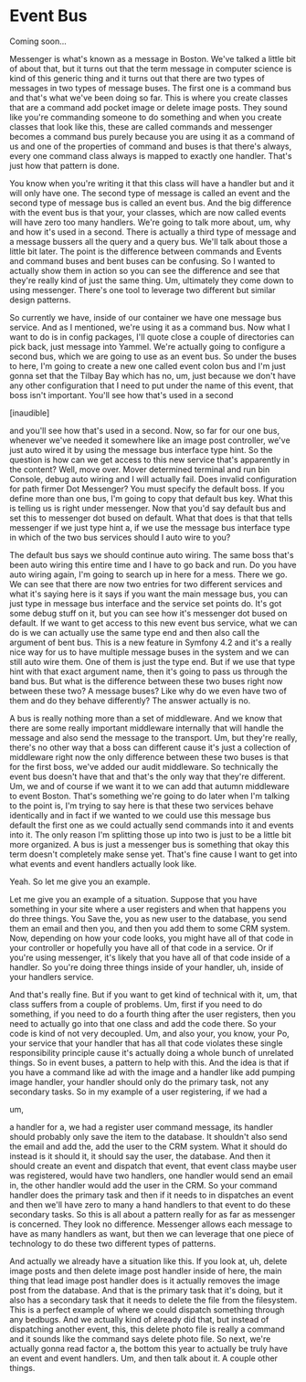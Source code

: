 # Event Bus

Coming soon...

Messenger is what's known as a message in Boston. We've talked a little bit of about
that, but it turns out that the term message in computer science is kind of this
generic thing and it turns out that there are two types of messages in two types of
message buses. The first one is a command bus and that's what we've been doing so
far. This is where you create classes that are a command add pocket image or delete
image posts. They sound like you're commanding someone to do something and when you
create classes that look like this, these are called commands and messenger becomes a
command bus purely because you are using it as a command of us and one of the
properties of command and buses is that there's always, every one command class
always is mapped to exactly one handler. That's just how that pattern is done.

You know when you're writing it that this class will have a handler but and it will
only have one. The second type of message is called an event and the second type of
message bus is called an event bus. And the big difference with the event bus is that
your, your classes, which are now called events will have zero too many handlers.
We're going to talk more about, um, why and how it's used in a second. There is
actually a third type of message and a message bussers all the query and a query bus.
We'll talk about those a little bit later. The point is the difference between
commands and Events and command buses and bent buses can be confusing. So I wanted to
actually show them in action so you can see the difference and see that they're
really kind of just the same thing. Um, ultimately they come down to using messenger.
There's one tool to leverage two different but similar design patterns.

So currently we have, inside of our container we have one message bus service. And as
I mentioned, we're using it as a command bus. Now what I want to do is in config
packages, I'll quote close a couple of directories can pick back, just message into
Yammel. We're actually going to configure a second bus, which we are going to use as
an event bus. So under the buses to here, I'm going to create a new one called event
colon bus and I'm just gonna set that the Tilbay Bay which has no, um, just because
we don't have any other configuration that I need to put under the name of this
event, that boss isn't important. You'll see how that's used in a second

[inaudible]

and you'll see how that's used in a second. Now, so far for our one bus, whenever
we've needed it somewhere like an image post controller, we've just auto wired it by
using the message bus interface type hint. So the question is how can we get access
to this new service that's apparently in the content? Well, move over. Mover
determined terminal and run bin Console, debug auto wiring and I will actually fail.
Does invalid configuration for path firmer Dot Messenger? You must specify the
default boss. If you define more than one bus, I'm going to copy that default bus
key. What this is telling us is right under messenger. Now that you'd say default bus
and set this to messenger dot bused on default. What that does is that that tells
messenger if we just type hint a, if we use the message bus interface type in which
of the two bus services should I auto wire to you?

The default bus says we should continue auto wiring. The same boss that's been auto
wiring this entire time and I have to go back and run. Do you have auto wiring again,
I'm going to search up in here for a mess. There we go. We can see that there are now
two entries for two different services and what it's saying here is it says if you
want the main message bus, you can just type in message bus interface and the service
set points do. It's got some debug stuff on it, but you can see how it's messenger
dot bused on default. If we want to get access to this new event bus service, what we
can do is we can actually use the same type end and then also call the argument of
bent bus. This is a new feature in Symfony 4.2 and it's a really nice way for us to
have multiple message buses in the system and we can still auto wire them. One of
them is just the type end. But if we use that type hint with that exact argument
name, then it's going to pass us through the band bus. But what is the difference
between these two buses right now between these two? A message buses? Like why do we
even have two of them and do they behave differently? The answer actually is no.

A bus is really nothing more than a set of middleware. And we know that there are
some really important middleware internally that will handle the message and also
send the message to the transport. Um, but they're really, there's no other way that
a boss can different cause it's just a collection of middleware right now the only
difference between these two buses is that for the first boss, we've added our audit
middleware. So technically the event bus doesn't have that and that's the only way
that they're different. Um, we and of course if we want it to we can add that autumn
middleware to event Boston. That's something we're going to do later when I'm talking
to the point is, I'm trying to say here is that these two services behave identically
and in fact if we wanted to we could use this message bus default the first one as we
could actually send commands into it and events into it. The only reason I'm
splitting those up into two is just to be a little bit more organized. A bus is just
a messenger bus is something that okay this term doesn't completely make sense yet.
That's fine cause I want to get into what events and event handlers actually look
like.

Yeah. So let me give you an example.

Let me give you an example of a situation. Suppose that you have something in your
site where a user registers and when that happens you do three things. You Save the,
you as new user to the database, you send them an email and then you, and then you
add them to some CRM system. Now, depending on how your code looks, you might have
all of that code in your controller or hopefully you have all of that code in a
service. Or if you're using messenger, it's likely that you have all of that code
inside of a handler. So you're doing three things inside of your handler, uh, inside
of your handlers service.

And that's really fine. But if you want to get kind of technical with it, um, that
class suffers from a couple of problems. Um, first if you need to do something, if
you need to do a fourth thing after the user registers, then you need to actually go
into that one class and add the code there. So your code is kind of not very
decoupled. Um, and also your, you know, your Po, your service that your handler that
has all that code violates these single responsibility principle cause it's actually
doing a whole bunch of unrelated things. So in event buses, a pattern to help with
this. And the idea is that if you have a command like ad with the image and a handler
like add pumping image handler, your handler should only do the primary task, not any
secondary tasks. So in my example of a user registering, if we had a

um,

a handler for a, we had a register user command message, its handler should probably
only save the item to the database. It shouldn't also send the email and add the, add
the user to the CRM system. What it should do instead is it should it, it should say
the user, the database. And then it should create an event and dispatch that event,
that event class maybe user was registered, would have two handlers, one handler
would send an email in, the other handler would add the user in the CRM. So your
command handler does the primary task and then if it needs to in dispatches an event
and then we'll have zero to many a hand handlers to that event to do these secondary
tasks. So this is all about a pattern really for as far as messenger is concerned.
They look no difference. Messenger allows each message to have as many handlers as
want, but then we can leverage that one piece of technology to do these two different
types of patterns.

And actually we already have a situation like this. If you look at, uh, delete image
posts and then delete image post handler inside of here, the main thing that lead
image post handler does is it actually removes the image post from the database. And
that is the primary task that it's doing, but it also has a secondary task that it
needs to delete the file from the filesystem. This is a perfect example of where we
could dispatch something through any bedbugs. And we actually kind of already did
that, but instead of dispatching another event, this, this delete photo file is
really a command and it sounds like the command says delete photo file. So next,
we're actually gonna read factor a, the bottom this year to actually be truly have an
event and event handlers. Um, and then talk about it. A couple other things.
